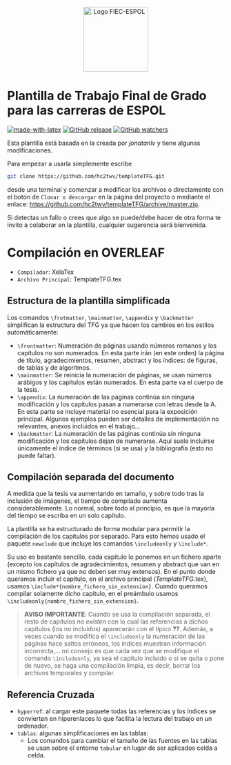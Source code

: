 
<p align="center">
<img src="https://www.fiec.espol.edu.ec/sites/all/themes/fiec/fiec.png" alt="Logo FIEC-ESPOL" height="150px">
</p>

# Plantilla de Trabajo Final de Grado para las carreras de ESPOL

[![made-with-latex](https://img.shields.io/badge/Made%20with-LaTeX-1f425f.svg)](https://www.latex-project.org/) [![GitHub release](https://img.shields.io/github/release/hc2twv/templateTFG.svg)](https://GitHub.com/hc2twv/templateTFG/releases/) [![GitHub watchers](https://img.shields.io/github/watchers/hc2twv/templateTFG.svg?label=Watch&style=social)](https://GitHub.com/hc2twv/templateTFG)

Esta plantilla está basada en la creada por *jonatanlv* y tiene algunas modificaciones.

Para empezar a usarla simplemente escribe
```bash
git clone https://github.com/hc2twv/templateTFG.git
```
desde una terminal y comenzar a modificar los archivos o directamente con el botón de `Clonar o descargar` en la página del proyecto o mediante el enlace: https://github.com/hc2twv/templateTFG/archive/master.zip.

Si detectas un fallo o crees que algo se puede/debe hacer de otra forma te invito a colaborar en la plantilla, cualquier sugerencia será bienvenida.

# Compilación en OVERLEAF 
- `Compilador`: XelaTex
- `Archivo Principal`: TemplateTFG.tex


## Estructura de la plantilla simplificada

Los comandos `\frotmatter`, `\mainmatter`, `\appendix` y `\backmatter` simplifican la estructura del TFG ya que hacen los cambios en los estilos automáticamente:
- `\frontmatter`: Numeración de páginas usando números romanos y los capítulos no son numerados. En esta parte irán (en este orden) la página de título, agradecimientos, resumen, abstract y los índices: de figuras, de tablas y de algoritmos.
- `\mainmatter`: Se reinicia la numeración de páginas, se usan números arábigos y los capítulos están numerados. En esta parte va el cuerpo de la tesis.
- `\appendix`: La numeración de las páginas continúa sin ninguna modificación y los capítulos pasan a numerarse con letras desde la A. En esta parte se incluye material no esencial para la exposición principal. Algunos ejemplos pueden ser detalles de implementación no relevantes, anexos incluidos en el trabajo...
- `\backmatter`: La numeración de las páginas continúa sin ninguna modificación y los capítulos dejan de numerarse. Aquí suele incluirse únicamente el índice de términos (si se usa) y la bibliografía (esto no puede faltar).

## Compilación separada del documento

A medida que la tesis va aumentando en tamaño, y sobre todo tras la inclusión de imágenes, el tiempo de compilado aumenta considerablemente. Lo normal, sobre todo al principio, es que la mayoría del tiempo se escriba en un solo capítulo.

La plantilla se ha estructurado de forma modular para permitir la compilación de los capítulos por separado. Para esto hemos usado el paquete `newclude` que incluye los comandos `\includeonly` y `\include*`.

Su uso es bastante sencillo, cada capítulo lo ponemos en un fichero aparte (excepto los capítulos de agradecimientos, resumen y abstract que van en un mismo fichero ya que no deben ser muy extensos). En el punto donde queramos incluir el capítulo, en el archivo principal (*TemplateTFG.tex*), usamos `\include*{nombre_fichero_sin_extension}`. Cuando queramos compilar solamente dicho capítulo, en el preámbulo usamos `\includeonly{nombre_fichero_sin_extension}`.

> **AVISO IMPORTANTE**: Cuando se usa la compilación separada, el resto de capítulos *no existen* con lo cual las referencias a dichos capítulos (los no incluidos) aparecerán con el típico **??**. Además, a veces cuando se modifica el `\includeonly` la numeración de las páginas hace saltos erróneos, los índices muestran información incorrecta,... mi consejo es que cada vez que se modifique el comando `\includeonly`, ya sea el capítulo incluido o si se quita o pone de nuevo, se haga una compilación limpia, es decir, borrar los archivos temporales y compilar.

## Referencia Cruzada

- `hyperref`: al cargar este paquete todas las referencias y los índices se convierten en hiperenlaces lo que facilita la lectura del trabajo en un ordenador.
- `tablas`: algunas simplificaciones en las tablas:
  - Los comandos para cambiar el tamaño de las fuentes en las tablas se usan sobre el entorno `tabular` en lugar de ser aplicados celda a celda.



